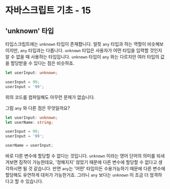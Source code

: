 # 자바스크립트 기초 - 15

## 'unknown' 타입

타입스크립트에는 `unknown` 타입이 존재합니다. 얼핏 `any` 타입과 하는 역할이 비슷해보이지만, `any` 타입과는 다릅니다. `unknown` 타입은 사용자가 어떤 타입을 입력할 것인지 알 수 없을 때 사용하는 타입입니다. `unknown` 타입이 `any` 와는 다르지만 여러 타입의 값을 할당받을 수 있다는 점은 비슷하죠.

```typescript
let userInput: unknown;

userInput = 99;
userInput = '99';
```

위의 코드를 컴파일해도 아무런 문제가 없습니다.

그럼 `any` 와 다른 점은 무엇일까요?

```typescript
let userInput: unknown;
let userName: string;

userInput = 99;
userInput = '99';

userName = userInput;
```

바로 다른 변수에 할당할 수 없다는 것입니다. `unknown` 이라는 영어 단어의 의미를 되새겨보면 짐작이 가능한데요, '정해지지' 않았기 때문에 다른 변수에 할당할 수 없다고 생각하시면 될 것 같습니다. 반면 `any`는 '어떤' 타입이든 수용가능하기 때문에 다른 변수에 할당해도 유연하게 대처가 가능한거죠. 그러니 `any` 보다는 `unknown` 이 조금 더 엄격하다고 할 수 있습니다.

